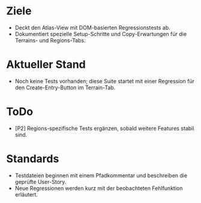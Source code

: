 # Ziele
- Deckt den Atlas-View mit DOM-basierten Regressionstests ab.
- Dokumentiert spezielle Setup-Schritte und Copy-Erwartungen für die Terrains- und Regions-Tabs.

# Aktueller Stand
- Noch keine Tests vorhanden; diese Suite startet mit einer Regression für den Create-Entry-Button im Terrain-Tab.

# ToDo
- [P2] Regions-spezifische Tests ergänzen, sobald weitere Features stabil sind.

# Standards
- Testdateien beginnen mit einem Pfadkommentar und beschreiben die geprüfte User-Story.
- Neue Regressionen werden kurz mit der beobachteten Fehlfunktion erläutert.
